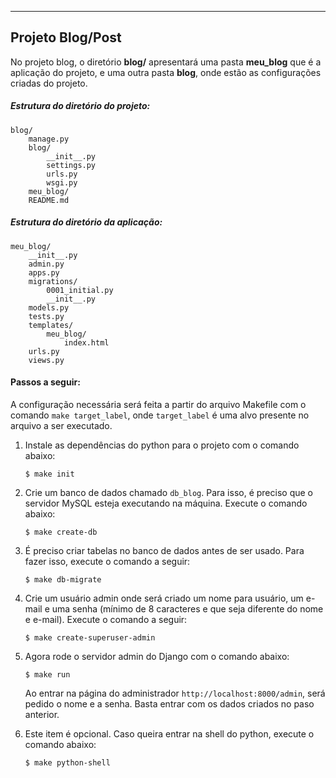 -----------------
Projeto Blog/Post
----------------- 

No projeto blog, o diretório **blog/** apresentará uma pasta **meu_blog** que é a aplicação do projeto, e uma outra pasta **blog**, onde estão as configurações criadas do projeto. 

##### Estrutura do diretório do projeto:
```
blog/
	manage.py
	blog/
		__init__.py
		settings.py
		urls.py
		wsgi.py
	meu_blog/
	README.md
```

##### Estrutura do diretório da aplicação:
```
meu_blog/
	__init__.py
	admin.py
	apps.py
	migrations/
		0001_initial.py
		__init__.py
	models.py
	tests.py
	templates/
		meu_blog/
			index.html
	urls.py
	views.py
```

#### Passos a seguir:

A configuração necessária será feita a partir do arquivo Makefile com o comando `make target_label`, onde `target_label` é uma alvo presente no arquivo a ser executado. 

1. Instale as dependências do python para o projeto com o comando abaixo:
	```
	$ make init
	```
2. Crie um banco de dados chamado `db_blog`. Para isso, é preciso que o servidor MySQL esteja executando na máquina. Execute o comando abaixo:
	```
	$ make create-db
	```
3. É preciso criar tabelas no banco de dados antes de ser usado. Para fazer isso, execute o comando a seguir:
	```
	$ make db-migrate
	```
4. Crie um usuário admin onde será criado um nome para usuário, um e-mail e uma senha (mínimo de 8 caracteres e que seja diferente do nome e e-mail). Execute o comando a seguir:
	```
	$ make create-superuser-admin
	```
5. Agora rode o servidor admin do Django com o comando abaixo:
	```
	$ make run
	```
	Ao entrar na página do administrador `http://localhost:8000/admin`, será pedido o nome e a senha. Basta entrar com os dados criados no paso anterior.

6. Este item é opcional. Caso queira entrar na shell do python, execute o comando abaixo:
	```
	$ make python-shell
	```

